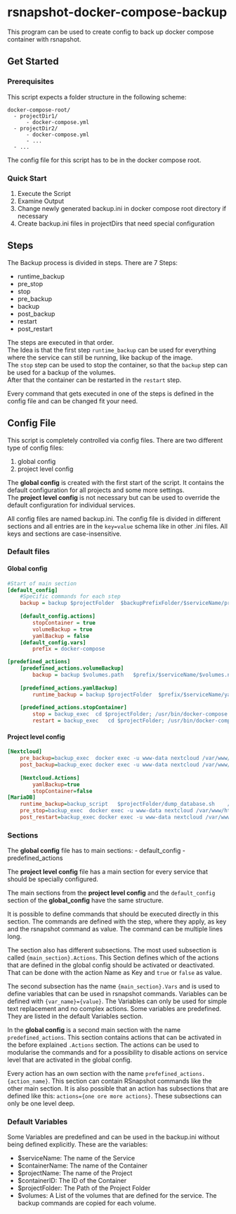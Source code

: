 # rsnapshot-docker-compose-backup

This program can be used to create config to back up docker compose container with rsnapshot.

## Get Started

### Prerequisites

This script expects a folder structure in the following scheme:  
``` 
docker-compose-root/  
  - projectDir1/  
      - docker-compose.yml  
  - projectDir2/  
      - docker-compose.yml  
      - ...  
  - ...
``` 
The config file for this script has to be in the docker compose root.

### Quick Start

1. Execute the Script
2. Examine Output
3. Change newly generated backup.ini in docker compose root directory if necessary
4. Create backup.ini files in projectDirs that need special configuration

## Steps

The Backup process is divided in steps.
There are 7 Steps:
- runtime_backup 
- pre_stop
- stop
- pre_backup 
- backup
- post_backup 
- restart
- post_restart

The steps are executed in that order.  
The Idea is that the first step `runtime_backup` can be used for everything where the service can still be running, like backup of the image.  
The `stop` step can be used to stop the container, so that the `backup` step can be used for a backup of the volumes.  
After that the container can be restarted in the `restart` step.  

Every command that gets executed in one of the steps is defined in the config file and can be changed fit your need.

## Config File

This script is completely controlled via config files. There are two different type of config files:
1. global config
2. project level config

The **global config** is created with the first start of the script. 
It contains the default configuration for all projects and some more settings.  
The **project level config** is not necessary but can be used to override the default configuration for individual services.

All config files are named backup.ini. The config file is divided in different sections and all entries are in the `key=value` schema like in other .ini files. 
All keys and sections are case-insensitive.
### Default files
#### Global config
```ini
#Start of main section
[default_config]
    #Specific commands for each step
    backup = backup	$projectFolder	$backupPrefixFolder/$serviceName/projectDir
    
    [default_config.actions]
        stopContainer = true
        volumeBackup = true
        yamlBackup = false
    [default_config.vars]
        prefix = docker-compose

[predefined_actions]
    [predefined_actions.volumeBackup]
        backup = backup	$volumes.path	$prefix/$serviceName/$volumes.name
    
    [predefined_actions.yamlBackup]
        runtime_backup = backup	$projectFolder	$prefix/$serviceName/yaml	+rsync_long_args=--include=*.yml,+rsync_long_args=--include=*.yaml
    
    [predefined_actions.stopContainer]
        stop = backup_exec	cd $projectFolder; /usr/bin/docker-compose stop
        restart = backup_exec	cd $projectFolder; /usr/bin/docker-compose start

```
#### Project level config
```ini
[Nextcloud]
    pre_backup=backup_exec  docker exec -u www-data nextcloud /var/www/html/occ maintenance:mode --on
    post_backup=backup_exec docker exec -u www-data nextcloud /var/www/html/occ maintenance:mode --off
    
    [Nextcloud.Actions]
        yamlBackup=true
        stopContainer=false
[MariaDB]
    runtime_backup=backup_script   $projectFolder/dump_database.sh    /backupDir
    pre_stop=backup_exec  docker exec -u www-data nextcloud /var/www/html/occ maintenance:mode --on
    post_restart=backup_exec docker exec -u www-data nextcloud /var/www/html/occ maintenance:mode --off
```
### Sections
The **global config** file has to main sections:
    - default_config
    - predefined_actions

The **project level config** file has a main section for every service that should be specially configured.  

The main sections from the **project level config** and the `default_config` section of the **global_config** have the same structure.

It is possible to define commands that should be executed directly in this section. 
The commands are defined with the step, where they apply, as key and the rsnapshot command as value. 
The command can be multiple lines long.

The section also has different subsections.
The most used subsection is called `{main_section}.Actions`. 
This Section defines which of the actions that are defined in the global config should be activated or deactivated.
That can be done with the action Name as Key and `true` or `false` as value.

The second subsection has the name `{main_section}.Vars` and is used to define variables that can be used in rsnapshot commands.
Variables can be defined with `{var_name}={value}`. The Variables can only be used for simple text replacement and no complex actions. Some variables are predefined. They are listed in the default Variables section.

In the **global config** is a second main section with the name `predefined_actions`. 
This section contains actions that can be activated in the before explained `.Actions` section. 
The actions can be used to modularise the commands and for a possibility to disable actions on service level that are activated in the global config. 

Every action has an own section with the name `prefefined_actions.{action_name}`. 
This section can contain RSnapshot commands like the other main section. 
It is also possible that an action has subsections that are defined like this: `actions={one ore more actions}`. 
These subsections can only be one level deep. 

### Default Variables
Some Variables are predefined and can be used in the backup.ini without being defined explicitly. These are the variables:

- $serviceName: The name of the Service
- $containerName: The name of the Container
- $projectName: The name of the Project
- $containerID: The ID of the Container
- $projectFolder: The Path of the Project Folder
- $volumes: A List of the volumes that are defined for the service. The backup commands are copied for each volume.
